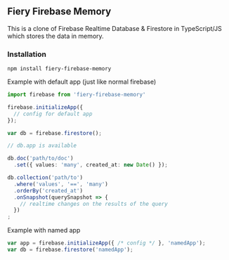 
## Fiery Firebase Memory

This is a clone of Firebase Realtime Database & Firestore in TypeScript/JS which stores the data in memory.

### Installation

`npm install fiery-firebase-memory`

Example with default app (just like normal firebase)

```typescript
import firebase from 'fiery-firebase-memory'

firebase.initializeApp({
  // config for default app
});

var db = firebase.firestore();

// db.app is available

db.doc('path/to/doc')
  .set({ values: 'many', created_at: new Date() });

db.collection('path/to')
  .where('values', '==', 'many')
  .orderBy('created_at')
  .onSnapshot(querySnapshot => {
    // realtime changes on the results of the query
  })
;
```

Example with named app

```typescript
var app = firebase.initializeApp({ /* config */ }, 'namedApp');
var db = firebase.firestore('namedApp');
```
